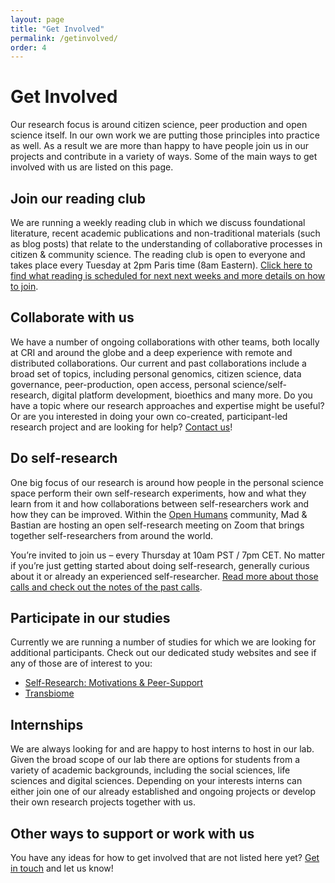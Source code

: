 ```yaml
---
layout: page
title: "Get Involved"
permalink: /getinvolved/
order: 4
---
```


# Get Involved
Our research focus is around citizen science, peer production and open science itself. In our own work we are putting those principles into practice as well. As a result we are more than happy to have people join us in our projects and contribute in a variety of ways. Some of the main ways to get involved with us are listed on this page.

## Join our reading club
We are running a weekly reading club in which we discuss foundational literature, recent academic publications and non-traditional materials (such as blog posts) that relate to the understanding of collaborative processes in citizen & community science. The reading club is open to everyone and takes place every Tuesday at 2pm Paris time (8am Eastern). [Click here to find what reading is scheduled for next next weeks and more details on how to join](https://docs.google.com/document/d/1p9FfRbROK7sTk5tUuW7E4q9pTShe3EhmPBwrx6HG07A/edit#).

## Collaborate with us
We have a number of ongoing collaborations with other teams, both locally at CRI and around the globe and a deep experience with remote and distributed collaborations. Our current and past collaborations include a broad set of topics, including personal genomics, citizen science, data governance, peer-production, open access, personal science/self-research, digital platform development, bioethics and many more. Do you have a topic where our research approaches and expertise might be useful? Or are you interested in doing your own co-created, participant-led research project and are looking for help? [Contact us](/contact)!

## Do self-research
One big focus of our research is around how people in the personal science space perform their own self-research experiments, how and what they learn from it and how collaborations between self-researchers work and how they can be improved. Within the [Open Humans](https://www.openhumans.org/) community, Mad & Bastian are hosting an open self-research meeting on Zoom that brings together self-researchers from around the world.

You’re invited to join us – every Thursday at 10am PST / 7pm CET. No matter if you’re just getting started about doing self-research, generally curious about it or already an experienced self-researcher. [Read more about those calls and check out the notes of the past calls](https://docs.google.com/document/d/1sgXVMU84N6C780ngQk3aFzek656GlEQOAamlLnQjBSQ/edit).

## Participate in our studies
Currently we are running a number of studies for which we are looking for additional participants. Check out our dedicated study websites and see if any of those are of interest to you:
- [Self-Research: Motivations & Peer-Support](https://peerproducedresearch.github.io/Keating-Memorial-research/)
- [Transbiome](https://www.transbiome.org)

## Internships
We are always looking for and are happy to host interns to host in our lab. Given the broad scope of our lab there are options for students from a variety of academic backgrounds, including the social sciences, life sciences and digital sciences. Depending on your interests interns can either join one of our already established and ongoing projects or develop their own research projects together with us.

## Other ways to support or work with us
You have any ideas for how to get involved that are not listed here yet? <a href="/contact">Get in touch</a> and let us know!
